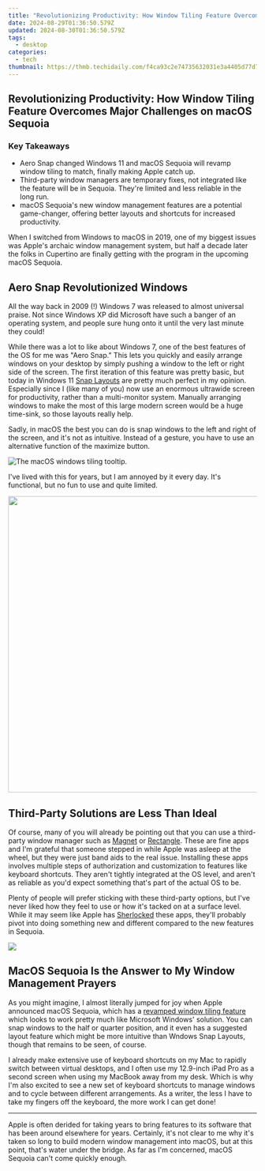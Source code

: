 ```yaml
---
title: "Revolutionizing Productivity: How Window Tiling Feature Overcomes Major Challenges on macOS Sequoia"
date: 2024-08-29T01:36:50.579Z
updated: 2024-08-30T01:36:50.579Z
tags:
  - desktop
categories:
  - tech
thumbnail: https://thmb.techidaily.com/f4ca93c2e74735632031e3a4405d77d7b0983d4143ac728b22e36df439e2bb35.jpg
---
```


## Revolutionizing Productivity: How Window Tiling Feature Overcomes Major Challenges on macOS Sequoia

### Key Takeaways

* Aero Snap changed Windows 11 and macOS Sequoia will revamp window tiling to match, finally making Apple catch up.
* Third-party window managers are temporary fixes, not integrated like the feature will be in Sequoia. They're limited and less reliable in the long run.
* macOS Sequoia's new window management features are a potential game-changer, offering better layouts and shortcuts for increased productivity.

 When I switched from Windows to macOS in 2019, one of my biggest issues was Apple's archaic window management system, but half a decade later the folks in Cupertino are finally getting with the program in the upcoming macOS Sequoia.

##  Aero Snap Revolutionized Windows

 All the way back in 2009 (!) Windows 7 was released to almost universal praise. Not since Windows XP did Microsoft have such a banger of an operating system, and people sure hung onto it until the very last minute they could!

 While there was a lot to like about Windows 7, one of the best features of the OS for me was "Aero Snap." This lets you quickly and easily arrange windows on your desktop by simply pushing a window to the left or right side of the screen. The first iteration of this feature was pretty basic, but today in Windows 11 [Snap Layouts](https://youtube-videos.techidaily.com/2024-approved-behind-the-mascara-youtubes-top-makeup-artists-unveiled/) are pretty much perfect in my opinion. Especially since I (like many of you) now use an enormous ultrawide screen for productivity, rather than a multi-monitor system. Manually arranging windows to make the most of this large modern screen would be a huge time-sink, so those layouts really help.

 Sadly, in macOS the best you can do is snap windows to the left and right of the screen, and it's not as intuitive. Instead of a gesture, you have to use an alternative function of the maximize button.

![The macOS windows tiling tooltip.](https://static1.howtogeekimages.com/wordpress/wp-content/uploads/2024/06/screenshot-2024-06-11-at-12-24-10.png) 

 I've lived with this for years, but I am annoyed by it every day. It's functional, but no fun to use and quite limited.

<!-- affiliate ads begin -->
<a href="https://appsumo.8odi.net/c/5597632/2082538/7443" target="_top" id="2082538"><img src="//a.impactradius-go.com/display-ad/7443-2082538" border="0" alt="" width="1200" height="600"/></a><img height="0" width="0" src="https://appsumo.8odi.net/i/5597632/2082538/7443" style="position:absolute;visibility:hidden;" border="0" />
<!-- affiliate ads end -->
##  Third-Party Solutions are Less Than Ideal

 Of course, many of you will already be pointing out that you can use a third-party window manager such as [Magnet](https://magnet.crowdcafe.com/) or [Rectangle](https://rectangleapp.com/). These are fine apps and I'm grateful that someone stepped in while Apple was asleep at the wheel, but they were just band aids to the real issue. Installing these apps involves multiple steps of authorization and customization to features like keyboard shortcuts. They aren't tightly integrated at the OS level, and aren't as reliable as you'd expect something that's part of the actual OS to be.

 Plenty of people will prefer sticking with these third-party options, but I've never liked how they feel to use or how it's tacked on at a surface level. While it may seem like Apple has [Sherlocked](https://vimeo-videos.techidaily.com/thumbnail-crafting-101-the-fundamentals-covered/) these apps, they'll probably pivot into doing something new and different compared to the new features in Sequoia.

<!-- affiliate ads begin -->
<a href="https://store.revouninstaller.com/order/checkout.php?PRODS=28010250&QTY=1&AFFILIATE=108875&CART=1"><img src="https://secure.avangate.com/images/merchant/4282ec8de8c9be897e7aff4aa231b1a4/336__280a.jpg" border="0"></a>
<!-- affiliate ads end -->
##  MacOS Sequoia Is the Answer to My Window Management Prayers

 As you might imagine, I almost literally jumped for joy when Apple announced macOS Sequoia, which has a [revamped window tiling feature](https://facebook-video-recording.techidaily.com/revolutionize-traffic-flows-with-innovative-facebook-video-tactics-for-2024/) which looks to work pretty much like Microsoft Windows' solution. You can snap windows to the half or quarter position, and it even has a suggested layout feature which might be more intuitive than Wndows Snap Layouts, though that remains to be seen, of course.

 I already make extensive use of keyboard shortcuts on my Mac to rapidly switch between virtual desktops, and I often use my 12.9-inch iPad Pro as a second screen when using my MacBook away from my desk. Which is why I'm also excited to see a new set of keyboard shortcuts to manage windows and to cycle between different arrangements. As a writer, the less I have to take my fingers off the keyboard, the more work I can get done!

---

 Apple is often derided for taking years to bring features to its software that has been around elsewhere for years. Certainly, it's not clear to me why it's taken so long to build modern window management into macOS, but at this point, that's water under the bridge. As far as I'm concerned, macOS Sequoia can't come quickly enough.

<ins class="adsbygoogle"
     style="display:block"
     data-ad-format="autorelaxed"
     data-ad-client="ca-pub-7571918770474297"
     data-ad-slot="1223367746"></ins>



<ins class="adsbygoogle"
     style="display:block"
     data-ad-client="ca-pub-7571918770474297"
     data-ad-slot="8358498916"
     data-ad-format="auto"
     data-full-width-responsive="true"></ins>


